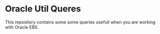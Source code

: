 # Oracle Util Queres

This repository contains some some queries usefull when you are working with Oracle EBS.


